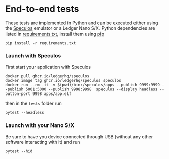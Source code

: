 # End-to-end tests

These tests are implemented in Python and can be executed either using the [Speculos](https://github.com/LedgerHQ/speculos) emulator or a Ledger Nano S/X.
Python dependencies are listed in [requirements.txt](requirements.txt), install them using [pip](https://pypi.org/project/pip/)

```
pip install -r requirements.txt
```

### Launch with Speculos

First start your application with Speculos
```
docker pull ghcr.io/ledgerhq/speculos
docker image tag ghcr.io/ledgerhq/speculos speculos
docker run --rm -it -v $(pwd)/bin:/speculos/apps --publish 9999:9999 --publish 5001:5000 --publish 9998:9998  speculos --display headless --button-port 9998 apps/app.elf
```

then in the `tests` folder run

```
pytest --headless
```

### Launch with your Nano S/X



Be sure to have you device connected through USB (without any other software interacting with it) and run

```
pytest --hid
```
